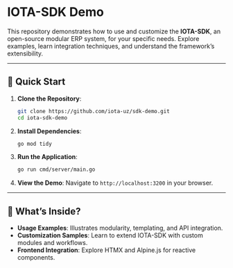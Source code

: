# IOTA-SDK Demo

This repository demonstrates how to use and customize the **IOTA-SDK**, an open-source modular ERP system, for your
specific needs. Explore examples, learn integration techniques, and understand the framework’s extensibility.

---

## 🚀 Quick Start

1. **Clone the Repository**:
   ```bash
   git clone https://github.com/iota-uz/sdk-demo.git
   cd iota-sdk-demo
   ```

2. **Install Dependencies**:
   ```bash
   go mod tidy
   ```

3. **Run the Application**:
   ```bash
   go run cmd/server/main.go
   ```

4. **View the Demo**:
   Navigate to `http://localhost:3200` in your browser.

---

## 🧩 What’s Inside?

- **Usage Examples**: Illustrates modularity, templating, and API integration.
- **Customization Samples**: Learn to extend IOTA-SDK with custom modules and workflows.
- **Frontend Integration**: Explore HTMX and Alpine.js for reactive components.
